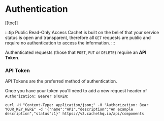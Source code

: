 # Authentication

[[toc]]

:::tip Public Read-Only Access
Cachet is built on the belief that your service status is open and transparent, therefore all `GET` requests are public and require no authentication to access the information.
:::

Authenticated requests (those that `POST`, `PUT` or `DELETE`) require an **API Token**.

### API Token

API Tokens are the preferred method of authentication. 

Once you have your token you'll need to add a new request header of `Authorization: Bearer $TOKEN`:

```shell
curl -H "Content-Type: application/json;" -H "Authorization: Bear YOUR_KEY_HERE" -d '{"name":"API","description":"An example description","status":1}' https://v3.cachethq.io/api/components
```